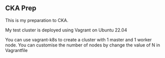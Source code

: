 ## CKA Prep

This is my preparation to CKA.

My test cluster is deployed using Vagrant on Ubuntu 22.04

You can use vagrant-k8s to create a cluster with 1 master and 1 worker node. You can customise the number of nodes by change the value of N in Vagrantfile
